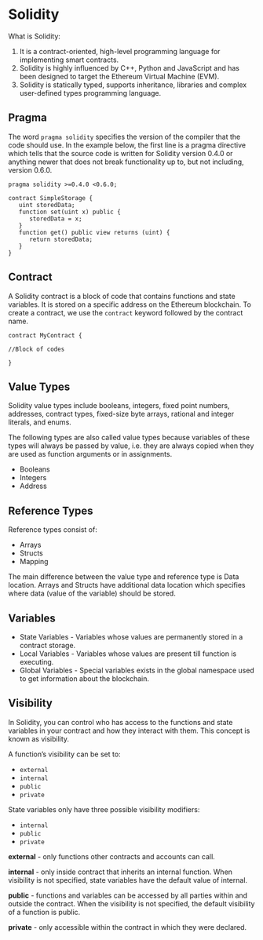 # Solidity

What is Solidity:

1) It is a contract-oriented, high-level programming language for implementing smart contracts. 
2) Solidity is highly influenced by C++, Python and JavaScript and has been designed to target the Ethereum Virtual Machine (EVM).
3) Solidity is statically typed, supports inheritance, libraries and complex user-defined types programming language.

## Pragma

The word `pragma solidity` specifies the version of the compiler that the code should use. In the example below, the first line is a pragma directive which tells that the source code is written for Solidity version 0.4.0 or anything newer that does not break functionality up to, but not including, version 0.6.0.

```
pragma solidity >=0.4.0 <0.6.0;

contract SimpleStorage {
   uint storedData;
   function set(uint x) public {
      storedData = x;
   }
   function get() public view returns (uint) {
      return storedData;
   }
}
```

## Contract

A Solidity contract is a block of code that contains functions and state variables. It is stored on a specific address on the Ethereum blockchain.
To create a contract, we use the `contract` keyword followed by the contract name.

```
contract MyContract {

//Block of codes

}
```

## Value Types

Solidity value types include booleans, integers, fixed point numbers, addresses, contract types, fixed-size byte arrays, rational and integer literals, and enums.

The following types are also called value types because variables of these types will always be passed by value, i.e. they are always copied when they are used as function arguments or in assignments.

- Booleans
- Integers
- Address

## Reference Types

Reference types consist of:

- Arrays
- Structs
- Mapping

The main difference between the value type and reference type is Data location. Arrays and Structs have additional data location which specifies where data (value of the variable) should be stored.

## Variables

- State Variables - Variables whose values are permanently stored in a contract storage.
- Local Variables - Variables whose values are present till function is executing.
- Global Variables - Special variables exists in the global namespace used to get information about the blockchain.

## Visibility

In Solidity, you can control who has access to the functions and state variables in your contract and how they interact with them. This concept is known as visibility.

A function’s visibility can be set to:

- `external`
- `internal`
- `public`
- `private`

State variables only have three possible visibility modifiers:

- `internal`
- `public`
- `private`

**external** - only functions other contracts and accounts can call.

**internal** - only inside contract that inherits an internal function. When visibility is not specified, state variables have the default value of internal.

**public** - functions and variables can be accessed by all parties within and outside the contract. When the visibility is not specified, the default visibility of a function is public.

**private** - only accessible within the contract in which they were declared.
